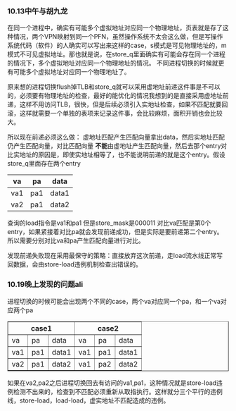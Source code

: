 ### **10.13中午与胡九龙**
在同一个进程中，确实有可能多个虚拟地址对应同一个物理地址，页表就是存了这种情况，两个VPN映射到同一个PFN，虽然操作系统不太会这么做，但是写操作系统代码（软件）的人确实可以写出来这样的case，s模式是可见物理地址的，m模式不可见虚拟地址。那也就是说，在store_q里面确实有可能会存在同一个进程的情况下，多个虚拟地址对应同一个物理地址的情况。
不同进程切换的时候就更有可能多个虚拟地址对应同一个物理地址了。   

原来想的进程切换flush掉TLB和store_q就可以采用虚地址前递这件事是不可以的，必须要有物理地址的检查，最好的能优化的情况我想到的是直接采用虚地址前递，这样不用访问TLB，很快，但是后续必须引入实地址检查，如果不匹配就要回滚，这样就需要一个单独的表项来记录这件事，会比较麻烦，面积开销也会比较大。

所以现在前递必须这么做：
虚地址匹配产生匹配向量拿出data，然后实地址匹配仍产生匹配向量，对比匹配向量
**不能**由虚地址产生匹配向量，然后去那个entry对比实地址的原因是，即使实地址相等了，也不能说明前递的就是这个entry。假设store_q里面存在两个entry

| va  | pa | data |
| --- | --- | ----- |
| va1 | pa1 | data1 |
| va2| pa1| data2|
查询的load指令是va1和pa1 但是store_mask是000011 对比va匹配是第0个entry，如果紧接着对比pa就会发现前递成功，但是实际是要前递第二个entry。所以需要分别对比va和pa产生匹配向量进行对比。

发现前递失败现在采用最保守的策略：直接放弃这次前递，走load流水线正常写回数据，会由store-load违例机制检查出错误的。

### **10.19晚上发现的问题**ali
进程切换的时候可能会出现两个不同的case，两个va对应同一个pa，和一个va对应两个pa
<table border="1">
      <tr>
        <th colspan="3">case1</th>
        <th colspan="3">case2</th>
    </tr>
    <tr>
        <td>va</td>
        <td>pa</td>
        <td>data</td>
        <td>va </td>
        <td>pa </td>
        <td>data</td>
    </tr>
    <tr>
        <td>va1</td>
        <td>pa1</td>
        <td>data1</td>
        <td>va1</td>
        <td>pa1</td>
        <td>data1</td>
    </tr>
     <tr>
        <td>va2</td>
        <td>pa1</td>
        <td>data2</td>
        <td>va1</td>
        <td>pa2</td>
        <td>data2</td>
    </tr>
</table>

如果在va2,pa2之后进程切换回去有访问的va1,pa1，这种情况就是store-load违例检测不出来的，检查到不匹配必须重新从取指执行。这样就分三个平行的违例线，store-load，load-load，虚实地址不匹配造成的违例。